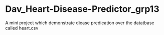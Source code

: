 # Dav_Heart-Disease-Predictor_grp13

A mini project which demonstrate diease predication over the datatbase called heart.csv
